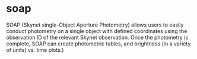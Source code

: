 # soap
SOAP (Skynet single-Object Aperture Photometry) allows users to easily conduct photometry on a single object with defined coordinates using the observation ID of the relevant Skynet observation. Once the photometry is complete, SOAP can create photometric tables, and brightness (in a variety of units) vs. time plots.)
